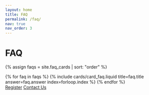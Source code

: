 ```yaml
---
layout: home
title: FAQ
permalink: /faq/
nav: true
nav_order: 3
---
```

<div class="container card">
  <h1>FAQ</h1>

  {% assign faqs = site.faq_cards | sort: "order" %}

  <div class="faq-list">
    {% for faq in faqs %}
      {% include cards/card_faq.liquid
        title=faq.title
        answer=faq.answer
        index=forloop.index %}
    {% endfor %}
  </div>
  <div class="page-buttons">
      <a href="https://forms.gle/3fAafWCyVxya5jf6A" class="btn primary">Register</a>
      <a href="https://forms.gle/hJ5BtdgpaFLxFvap6" class="btn secondary">Contact Us</a>
  </div>
</div>
